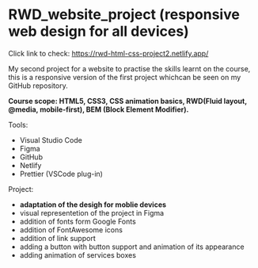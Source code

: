 # RWD_website_project (responsive web design for all devices)

Click link to check:
https://rwd-html-css-project2.netlify.app/

My second project for a website to practise the skills learnt on the course, this is a responsive version of the first project whichcan be seen on my GitHub repository. 

**Course scope: HTML5, CSS3, CSS animation basics, RWD(Fluid layout, @media, mobile-first), BEM (Block Element Modifier).**

Tools:

- Visual Studio Code
- Figma
- GitHub
- Netlify
- Prettier (VSCode plug-in)

Project:

- **adaptation of the desigh for moblie devices**
- visual representetion of the project in Figma
- addition of fonts form Google Fonts
- addition of FontAwesome icons
- addition of link support
- adding a button with button support and animation of its appearance
- adding animation of services boxes
